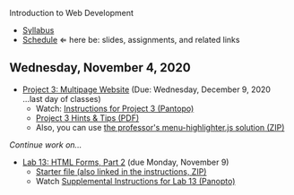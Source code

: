 Introduction to Web Development

- [Syllabus](syllabus.md)
- [Schedule](schedule.md)   &lArr; here be: slides, assignments, and related links

## Wednesday, November 4, 2020

- [Project 3: Multipage Website](project03-multipage-website/instructions.md) (Due: Wednesday, December 9, 2020 ...last day of classes)
  - Watch: [Instructions for Project 3 (Pantopo)](https://rochester.hosted.panopto.com/Panopto/Pages/Viewer.aspx?id=c5a03407-f8e7-48aa-b1bd-ac6700df1386)
  - [Project 3 Hints & Tips (PDF)](20-project3/project3-structure.pdf)
  - Also, you can use [the professor's menu-highlighter.js solution (ZIP)](media/menu-highlighter.zip)

*Continue work on...*

- [Lab 13: HTML Forms, Part 2](lab13-html-forms2/instructions.md) (due Monday, November 9)
  - [Starter file (also linked in the instructions, ZIP)](lab13-html-forms2/form_processing_script.zip)
  - Watch [Supplemental Instructions for Lab 13 (Panopto)](https://rochester.hosted.panopto.com/Panopto/Pages/Viewer.aspx?id=09a8127a-f167-4949-a3f8-ac65016cdd12)

